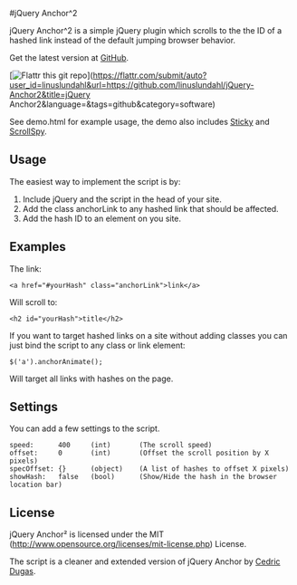 #jQuery Anchor^2

jQuery Anchor^2 is a simple jQuery plugin which scrolls to the the ID of a hashed link instead of the default jumping browser behavior.

Get the latest version at [GitHub](https://github.com/linuslundahl/jQuery-Anchor2).

[![Flattr this git repo](http://api.flattr.com/button/flattr-badge-large.png)](https://flattr.com/submit/auto?user_id=linuslundahl&url=https://github.com/linuslundahl/jQuery-Anchor2&title=jQuery Anchor2&language=&tags=github&category=software)

See demo.html for example usage, the demo also includes [Sticky](http://labs.anthonygarand.com/sticky/) and [ScrollSpy](http://twitter.github.com/bootstrap/javascript.html#scrollspy).

Usage
-----

The easiest way to implement the script is by:

1. Include jQuery and the script in the head of your site.
2. Add the class anchorLink to any hashed link that should be affected.
3. Add the hash ID to an element on you site.

Examples
--------

The link:

	<a href="#yourHash" class="anchorLink">link</a>

Will scroll to:

	<h2 id="yourHash">title</h2>

If you want to target hashed links on a site without adding classes you can just bind the script to any class or link element:

	$('a').anchorAnimate();

Will target all links with hashes on the page.

Settings
--------

You can add a few settings to the script.

	speed: 		400 	(int)		(The scroll speed)
	offset: 	0 		(int)		(Offset the scroll position by X pixels)
	specOffset:	{}		(object)	(A list of hashes to offset X pixels)
	showHash: 	false 	(bool)		(Show/Hide the hash in the browser location bar)

License
-------

jQuery Anchor² is licensed under the MIT (http://www.opensource.org/licenses/mit-license.php) License.

The script is a cleaner and extended version of jQuery Anchor by [Cedric Dugas](http://www.position-absolute.com/articles/better-html-anchor-a-jquery-script-to-slide-the-scrollbar/).

